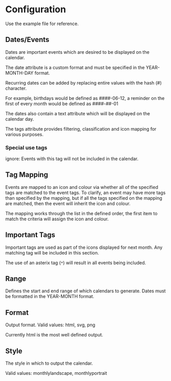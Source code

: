 # Configuration 

Use the example file for reference.

## Dates/Events

Dates are important events which are desired to be displayed on the calendar.

The date attribute is a custom format and must be specified in the YEAR-MONTH-DAY format.

Recurring dates can be added by replacing entire values with the hash (#) character.

For example, birthdays would be defined as ####-06-12, a reminder on the first of every month would be defined as ####-##-01

The dates also contain a text attribute which will be displayed on the calendar day.

The tags attribute provides filtering, classification and icon mapping for various purposes.

### Special use tags

ignore: Events with this tag will not be included in the calendar.

## Tag Mapping

Events are mapped to an icon and colour via whether all of the specified tags are matched to the event tags. To clarify, an event may have more tags than specified by the mapping, but if all the tags specified on the mapping are matched, then the event will inherit the icon and colour.

The mapping works through the list in the defined order, the first item to match the criteria will assign the icon and colour.

## Important Tags

Important tags are used as part of the icons displayed for next month. Any matching tag will be included in this section.

The use of an asterix tag (`*`) will result in all events being included.

## Range

Defines the start and end range of which calendars to generate. Dates must be formatted in the YEAR-MONTH format.

## Format

Output format. Valid values: html, svg, png

Currently html is the most well defined output.

## Style

The style in which to output the calendar.

Valid values: monthlylandscape, monthlyportrait
